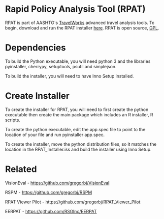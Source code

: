 # Rapid Policy Analysis Tool (RPAT)

RPAT is part of AASHTO's [TravelWorks](https://planningtools.transportation.org/10/travelworks.html) advanced travel analysis tools.  To begin, download and run the RPAT installer [here](https://planningtools.transportation.org/551/rapid-policy-analysis-tool.html).  RPAT is open source, [GPL](https://en.wikipedia.org/wiki/GNU_General_Public_License).

# Dependencies

To build the Python executable, you will need python 3 and the libraries pyinstaller, cherrypy, setuptools, psutil and simplejson.

To build the installer, you will need to have Inno Setup installed.

# Create Installer

To create the installer for RPAT, you will need to first create the python executable then create the main package which includes an R installer, R scripts.

To create the python executable, edit the app.spec file to point to the location of your file and run pyinstaller app.spec.

To create the installer, move the python distribution files, so it matches the location in the RPAT_Installer.iss and build the installer using Inno Setup.

# Related

VisionEval - https://github.com/gregorbj/VisionEval

RSPM - https://github.com/gregorbj/RSPM

RPAT Viewer Pilot - https://github.com/gregorbj/RPAT_Viewer_Pilot

EERPAT - https://github.com/RSGInc/EERPAT
